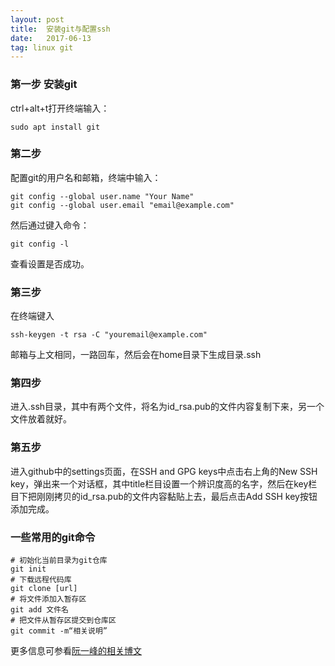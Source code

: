 ```yaml
---
layout: post
title:  安装git与配置ssh
date:   2017-06-13 
tag: linux git
---
```


### 第一步 安装git
   
   ctrl+alt+t打开终端输入：

	sudo apt install git
  

### 第二步

   配置git的用户名和邮箱，终端中输入：

	git config --global user.name "Your Name"
	git config --global user.email "email@example.com"

   然后通过键入命令：

	git config -l

查看设置是否成功。


### 第三步
  
在终端键入

	ssh-keygen -t rsa -C "youremail@example.com"

邮箱与上文相同，一路回车，然后会在home目录下生成目录.ssh


### 第四步

进入.ssh目录，其中有两个文件，将名为id_rsa.pub的文件内容复制下来，另一个文件放着就好。

### 第五步

进入github中的settings页面，在SSH and GPG keys中点击右上角的New SSH key，弹出来一个对话框，其中title栏目设置一个辨识度高的名字，然后在key栏目下把刚刚拷贝的id_rsa.pub的文件内容黏贴上去，最后点击Add SSH key按钮添加完成。

### 一些常用的git命令

	# 初始化当前目录为git仓库
	git init
	# 下载远程代码库
	git clone [url]
	# 将文件添加入暂存区
	git add 文件名
	# 把文件从暂存区提交到仓库区
	git commit -m“相关说明”

更多信息可参看[阮一峰的相关博文](http://www.ruanyifeng.com/blog/2015/12/git-cheat-sheet.html)






